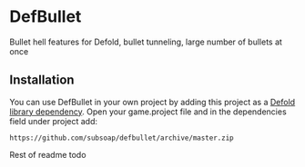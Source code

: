 # DefBullet
Bullet hell features for Defold, bullet tunneling, large number of bullets at once

## Installation
You can use DefBullet in your own project by adding this project as a [Defold library dependency](http://www.defold.com/manuals/libraries/). Open your game.project file and in the dependencies field under project add:

	https://github.com/subsoap/defbullet/archive/master.zip

Rest of readme todo